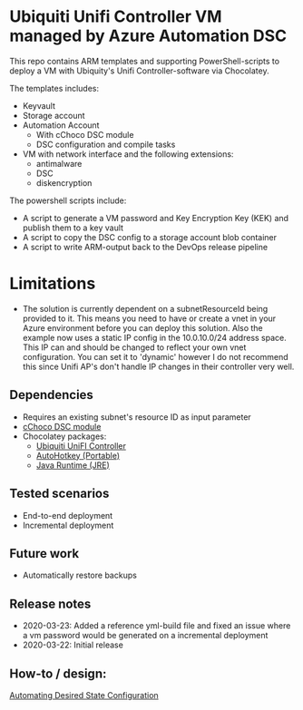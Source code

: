 # Ubiquiti Unifi Controller VM managed by Azure Automation DSC

This repo contains ARM templates and supporting PowerShell-scripts to deploy a VM with Ubiquity's Unifi Controller-software via Chocolatey.

The templates includes:
- Keyvault
- Storage account
- Automation Account
  - With cChoco DSC module
  - DSC configuration and compile tasks
- VM with network interface and the following extensions:
  - antimalware
  - DSC
  - diskencryption

The powershell scripts include:
 - A script to generate a VM password and Key Encryption Key (KEK) and publish them to a key vault
 - A script to copy the DSC config to a storage account blob container
 - A script to write ARM-output back to the DevOps release pipeline

# Limitations
- The solution is currently dependent on a subnetResourceId being provided to it. This means you need to have or create a vnet in your Azure environment before you can deploy this solution. Also the example now uses a static IP config in the 10.0.10.0/24 address space. This IP can and should be changed to reflect your own vnet configuration. You can set it to 'dynamic' however I do not recommend this since Unifi AP's don't handle IP changes in their controller very well.

## Dependencies
- Requires an existing subnet's resource ID as input parameter
- [cChoco DSC module](https://www.powershellgallery.com/packages/cChoco/)
- Chocolatey packages: 
  - [Ubiquiti UniFI Controller](https://chocolatey.org/packages/ubiquiti-unifi-controller)
  - [AutoHotkey (Portable)](https://chocolatey.org/packages/autohotkey.portable)
  - [Java Runtime (JRE)](https://chocolatey.org/packages/javaruntime)

## Tested scenarios
- End-to-end deployment
- Incremental deployment

## Future work
- Automatically restore backups

## Release notes
- 2020-03-23: Added a reference yml-build file and fixed an issue where a vm password would be generated on a incremental deployment
- 2020-03-22: Initial release

## How-to / design:
[Automating Desired State Configuration](https://blog.jll.io/2020/03/23/automating-desired-state-configuration/)

